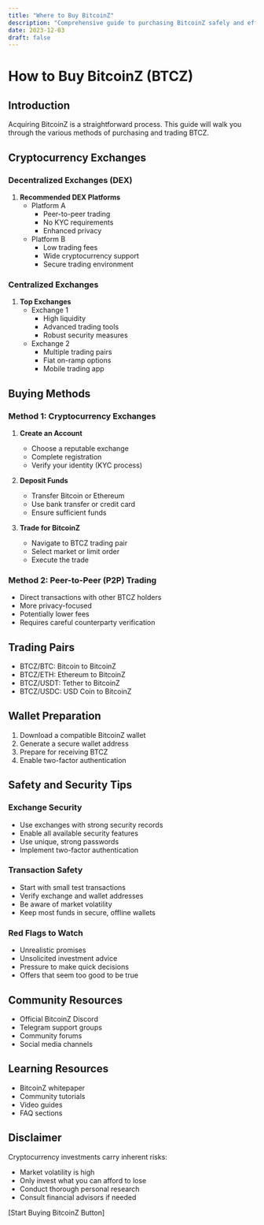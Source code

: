 ```yaml
---
title: "Where to Buy BitcoinZ"
description: "Comprehensive guide to purchasing BitcoinZ safely and efficiently"
date: 2023-12-03
draft: false
---
```


# How to Buy BitcoinZ (BTCZ)

## Introduction
Acquiring BitcoinZ is a straightforward process. This guide will walk you through the various methods of purchasing and trading BTCZ.

## Cryptocurrency Exchanges

### Decentralized Exchanges (DEX)
1. **Recommended DEX Platforms**
   - Platform A
     - Peer-to-peer trading
     - No KYC requirements
     - Enhanced privacy
   - Platform B
     - Low trading fees
     - Wide cryptocurrency support
     - Secure trading environment

### Centralized Exchanges
1. **Top Exchanges**
   - Exchange 1
     - High liquidity
     - Advanced trading tools
     - Robust security measures
   - Exchange 2
     - Multiple trading pairs
     - Fiat on-ramp options
     - Mobile trading app

## Buying Methods

### Method 1: Cryptocurrency Exchanges
1. **Create an Account**
   - Choose a reputable exchange
   - Complete registration
   - Verify your identity (KYC process)

2. **Deposit Funds**
   - Transfer Bitcoin or Ethereum
   - Use bank transfer or credit card
   - Ensure sufficient funds

3. **Trade for BitcoinZ**
   - Navigate to BTCZ trading pair
   - Select market or limit order
   - Execute the trade

### Method 2: Peer-to-Peer (P2P) Trading
- Direct transactions with other BTCZ holders
- More privacy-focused
- Potentially lower fees
- Requires careful counterparty verification

## Trading Pairs
- BTCZ/BTC: Bitcoin to BitcoinZ
- BTCZ/ETH: Ethereum to BitcoinZ
- BTCZ/USDT: Tether to BitcoinZ
- BTCZ/USDC: USD Coin to BitcoinZ

## Wallet Preparation
1. Download a compatible BitcoinZ wallet
2. Generate a secure wallet address
3. Prepare for receiving BTCZ
4. Enable two-factor authentication

## Safety and Security Tips

### Exchange Security
- Use exchanges with strong security records
- Enable all available security features
- Use unique, strong passwords
- Implement two-factor authentication

### Transaction Safety
- Start with small test transactions
- Verify exchange and wallet addresses
- Be aware of market volatility
- Keep most funds in secure, offline wallets

### Red Flags to Watch
- Unrealistic promises
- Unsolicited investment advice
- Pressure to make quick decisions
- Offers that seem too good to be true

## Community Resources
- Official BitcoinZ Discord
- Telegram support groups
- Community forums
- Social media channels

## Learning Resources
- BitcoinZ whitepaper
- Community tutorials
- Video guides
- FAQ sections

## Disclaimer
Cryptocurrency investments carry inherent risks:
- Market volatility is high
- Only invest what you can afford to lose
- Conduct thorough personal research
- Consult financial advisors if needed

[Start Buying BitcoinZ Button]
